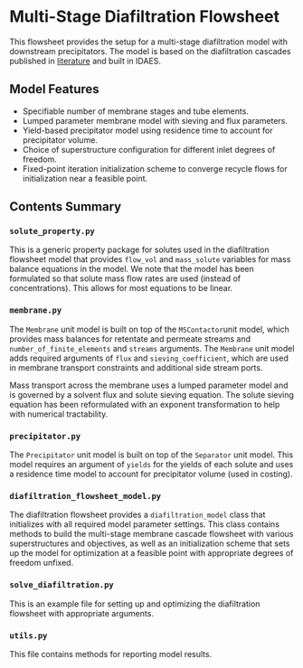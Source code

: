 # Multi-Stage Diafiltration Flowsheet
This flowsheet provides the setup for a multi-stage diafiltration model with downstream precipitators. The model is based on the diafiltration cascades published in [literature](https://pubs.acs.org/doi/full/10.1021/acssuschemeng.2c02862) and built in IDAES.

## Model Features
- Specifiable number of membrane stages and tube elements. 
- Lumped parameter membrane model with sieving and flux parameters.
- Yield-based precipitator model using residence time to account for precipitator volume.
- Choice of superstructure configuration for different inlet degrees of freedom.
- Fixed-point iteration initialization scheme to converge recycle flows for initialization near a feasible point.

## Contents Summary
### `solute_property.py`
This is a generic property package for solutes used in the diafiltration flowsheet model that provides `flow_vol` and `mass_solute` variables for mass balance equations in the model. We note that the model has been formulated so that solute mass flow rates are used (instead of concentrations). This allows for most equations to be linear.

### `membrane.py`
The `Membrane` unit model is built on top of the `MSContactor`unit model, which provides mass balances for retentate and permeate streams and `number_of_finite_elements` and `streams` arguments. The `Membrane` unit model adds required arguments of `flux` and `sieving_coefficient`, which are used in membrane transport constraints and additional side stream ports.

Mass transport across the membrane uses a lumped parameter model and is governed by a solvent flux and solute sieving equation. The solute sieving equation has been reformulated with an exponent transformation to help with numerical tractability.

### `precipitator.py`
The `Precipitator` unit model is built on top of the `Separator` unit model. This model requires an argument of `yields` for the yields of each solute and uses a residence time model to account for precipitator volume (used in costing).

### `diafiltration_flowsheet_model.py`
The diafiltration flowsheet provides a `diafiltration_model` class that initializes with all required model parameter settings. This class contains methods to build the multi-stage membrane cascade flowsheet with various superstructures and objectives, as well as an initialization scheme that sets up the model for optimization at a feasible point with appropriate degrees of freedom unfixed.

### `solve_diafiltration.py`
This is an example file for setting up and optimizing the diafiltration flowsheet with appropriate arguments.

### `utils.py`
This file contains methods for reporting model results.
